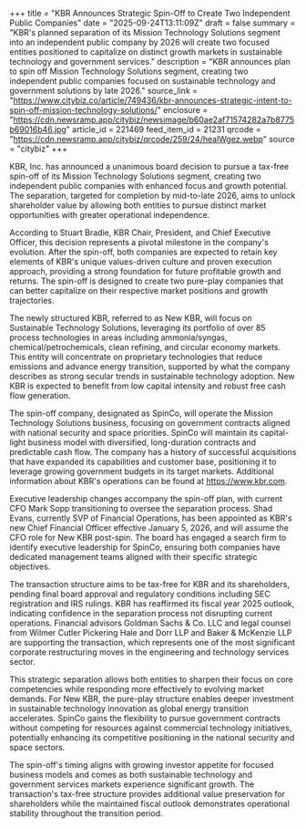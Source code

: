 +++
title = "KBR Announces Strategic Spin-Off to Create Two Independent Public Companies"
date = "2025-09-24T13:11:09Z"
draft = false
summary = "KBR's planned separation of its Mission Technology Solutions segment into an independent public company by 2026 will create two focused entities positioned to capitalize on distinct growth markets in sustainable technology and government services."
description = "KBR announces plan to spin off Mission Technology Solutions segment, creating two independent public companies focused on sustainable technology and government solutions by late 2026."
source_link = "https://www.citybiz.co/article/749436/kbr-announces-strategic-intent-to-spin-off-mission-technology-solutions/"
enclosure = "https://cdn.newsramp.app/citybiz/newsimage/b60ae2af71574282a7b8775b69016b46.jpg"
article_id = 221469
feed_item_id = 21231
qrcode = "https://cdn.newsramp.app/citybiz/qrcode/259/24/healWgez.webp"
source = "citybiz"
+++

<p>KBR, Inc. has announced a unanimous board decision to pursue a tax-free spin-off of its Mission Technology Solutions segment, creating two independent public companies with enhanced focus and growth potential. The separation, targeted for completion by mid-to-late 2026, aims to unlock shareholder value by allowing both entities to pursue distinct market opportunities with greater operational independence.</p><p>According to Stuart Bradie, KBR Chair, President, and Chief Executive Officer, this decision represents a pivotal milestone in the company's evolution. After the spin-off, both companies are expected to retain key elements of KBR's unique values-driven culture and proven execution approach, providing a strong foundation for future profitable growth and returns. The spin-off is designed to create two pure-play companies that can better capitalize on their respective market positions and growth trajectories.</p><p>The newly structured KBR, referred to as New KBR, will focus on Sustainable Technology Solutions, leveraging its portfolio of over 85 process technologies in areas including ammonia/syngas, chemical/petrochemicals, clean refining, and circular economy markets. This entity will concentrate on proprietary technologies that reduce emissions and advance energy transition, supported by what the company describes as strong secular trends in sustainable technology adoption. New KBR is expected to benefit from low capital intensity and robust free cash flow generation.</p><p>The spin-off company, designated as SpinCo, will operate the Mission Technology Solutions business, focusing on government contracts aligned with national security and space priorities. SpinCo will maintain its capital-light business model with diversified, long-duration contracts and predictable cash flow. The company has a history of successful acquisitions that have expanded its capabilities and customer base, positioning it to leverage growing government budgets in its target markets. Additional information about KBR's operations can be found at <a href="https://www.kbr.com" rel="nofollow" target="_blank">https://www.kbr.com</a>.</p><p>Executive leadership changes accompany the spin-off plan, with current CFO Mark Sopp transitioning to oversee the separation process. Shad Evans, currently SVP of Financial Operations, has been appointed as KBR's new Chief Financial Officer effective January 5, 2026, and will assume the CFO role for New KBR post-spin. The board has engaged a search firm to identify executive leadership for SpinCo, ensuring both companies have dedicated management teams aligned with their specific strategic objectives.</p><p>The transaction structure aims to be tax-free for KBR and its shareholders, pending final board approval and regulatory conditions including SEC registration and IRS rulings. KBR has reaffirmed its fiscal year 2025 outlook, indicating confidence in the separation process not disrupting current operations. Financial advisors Goldman Sachs & Co. LLC and legal counsel from Wilmer Cutler Pickering Hale and Dorr LLP and Baker & McKenzie LLP are supporting the transaction, which represents one of the most significant corporate restructuring moves in the engineering and technology services sector.</p><p>This strategic separation allows both entities to sharpen their focus on core competencies while responding more effectively to evolving market demands. For New KBR, the pure-play structure enables deeper investment in sustainable technology innovation as global energy transition accelerates. SpinCo gains the flexibility to pursue government contracts without competing for resources against commercial technology initiatives, potentially enhancing its competitive positioning in the national security and space sectors.</p><p>The spin-off's timing aligns with growing investor appetite for focused business models and comes as both sustainable technology and government services markets experience significant growth. The transaction's tax-free structure provides additional value preservation for shareholders while the maintained fiscal outlook demonstrates operational stability throughout the transition period.</p>